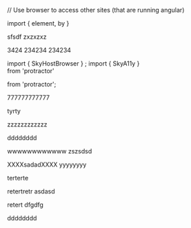 // Use browser to access other sites (that are running angular)
 
 
import { element, by }

sfsdf
zxzxzxz
 
 
3424
234234
234234
 

import { SkyHostBrowser } ;
import { SkyA11y }  
 from 'protractor'
 
 from 'protractor';

777777777777

tyrty

 
zzzzzzzzzzzz

dddddddd
 
wwwwwwwwwwww
 zszsdsd
 
 
 XXXXsadadXXXX
 yyyyyyyy
 
 terterte
 
 retertretr
 asdasd
 
 retert
dfgdfg


dddddddd